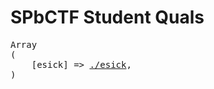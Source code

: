 # SPbCTF Student Quals

<pre>
Array
(
    [esick] => <a target="_blank" href="https://github.com/wetox-team/writeup/tree/master/spbctf-student/esick">./esick</a>,
)
</pre>
